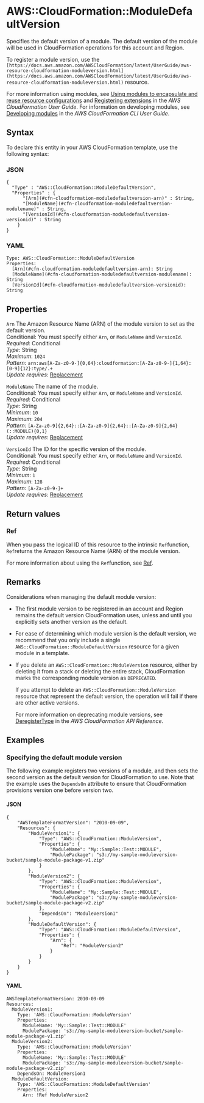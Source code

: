 # AWS::CloudFormation::ModuleDefaultVersion<a name="aws-resource-cloudformation-moduledefaultversion"></a>

Specifies the default version of a module\. The default version of the module will be used in CloudFormation operations for this account and Region\.

To register a module version, use the `[https://docs.aws.amazon.com/AWSCloudFormation/latest/UserGuide/aws-resource-cloudformation-moduleversion.html](https://docs.aws.amazon.com/AWSCloudFormation/latest/UserGuide/aws-resource-cloudformation-moduleversion.html)` resource\.

For more information using modules, see [Using modules to encapsulate and reuse resource configurations](https://docs.aws.amazon.com/AWSCloudFormation/latest/UserGuide/modules.html) and [Registering extensions](https://docs.aws.amazon.com/AWSCloudFormation/latest/UserGuide/registry.html#registry-register) in the *AWS CloudFormation User Guide*\. For information on developing modules, see [Developing modules](https://docs.aws.amazon.com/cloudformation-cli/latest/userguide/modules.html) in the *AWS CloudFormation CLI User Guide*\.

## Syntax<a name="aws-resource-cloudformation-moduledefaultversion-syntax"></a>

To declare this entity in your AWS CloudFormation template, use the following syntax:

### JSON<a name="aws-resource-cloudformation-moduledefaultversion-syntax.json"></a>

```
{
  "Type" : "AWS::CloudFormation::ModuleDefaultVersion",
  "Properties" : {
      "[Arn](#cfn-cloudformation-moduledefaultversion-arn)" : String,
      "[ModuleName](#cfn-cloudformation-moduledefaultversion-modulename)" : String,
      "[VersionId](#cfn-cloudformation-moduledefaultversion-versionid)" : String
    }
}
```

### YAML<a name="aws-resource-cloudformation-moduledefaultversion-syntax.yaml"></a>

```
Type: AWS::CloudFormation::ModuleDefaultVersion
Properties: 
  [Arn](#cfn-cloudformation-moduledefaultversion-arn): String
  [ModuleName](#cfn-cloudformation-moduledefaultversion-modulename): String
  [VersionId](#cfn-cloudformation-moduledefaultversion-versionid): String
```

## Properties<a name="aws-resource-cloudformation-moduledefaultversion-properties"></a>

`Arn`  <a name="cfn-cloudformation-moduledefaultversion-arn"></a>
The Amazon Resource Name \(ARN\) of the module version to set as the default version\.  
Conditional: You must specify either `Arn`, or `ModuleName` and `VersionId`\.  
*Required*: Conditional  
*Type*: String  
*Maximum*: `1024`  
*Pattern*: `arn:aws[A-Za-z0-9-]{0,64}:cloudformation:[A-Za-z0-9-]{1,64}:[0-9]{12}:type/.+`  
*Update requires*: [Replacement](https://docs.aws.amazon.com/AWSCloudFormation/latest/UserGuide/using-cfn-updating-stacks-update-behaviors.html#update-replacement)

`ModuleName`  <a name="cfn-cloudformation-moduledefaultversion-modulename"></a>
The name of the module\.  
Conditional: You must specify either `Arn`, or `ModuleName` and `VersionId`\.  
*Required*: Conditional  
*Type*: String  
*Minimum*: `10`  
*Maximum*: `204`  
*Pattern*: `[A-Za-z0-9]{2,64}::[A-Za-z0-9]{2,64}::[A-Za-z0-9]{2,64}(::MODULE){0,1}`  
*Update requires*: [Replacement](https://docs.aws.amazon.com/AWSCloudFormation/latest/UserGuide/using-cfn-updating-stacks-update-behaviors.html#update-replacement)

`VersionId`  <a name="cfn-cloudformation-moduledefaultversion-versionid"></a>
The ID for the specific version of the module\.  
Conditional: You must specify either `Arn`, or `ModuleName` and `VersionId`\.  
*Required*: Conditional  
*Type*: String  
*Minimum*: `1`  
*Maximum*: `128`  
*Pattern*: `[A-Za-z0-9-]+`  
*Update requires*: [Replacement](https://docs.aws.amazon.com/AWSCloudFormation/latest/UserGuide/using-cfn-updating-stacks-update-behaviors.html#update-replacement)

## Return values<a name="aws-resource-cloudformation-moduledefaultversion-return-values"></a>

### Ref<a name="aws-resource-cloudformation-moduledefaultversion-return-values-ref"></a>

When you pass the logical ID of this resource to the intrinsic `Ref`function, `Ref`returns the Amazon Resource Name \(ARN\) of the module version\.

For more information about using the `Ref`function, see [Ref](https://docs.aws.amazon.com/AWSCloudFormation/latest/UserGuide/intrinsic-function-reference-ref.html)\.

## Remarks<a name="aws-resource-cloudformation-moduledefaultversion--remarks"></a>

Considerations when managing the default module version:
+ The first module version to be registered in an account and Region remains the default version CloudFormation uses, unless and until you explicitly sets another version as the default\.
+ For ease of determining which module version is the default version, we recommend that you only include a single `AWS::CloudFormation::ModuleDefaultVersion` resource for a given module in a template\.
+ If you delete an `AWS::CloudFormation::ModuleVersion` resource, either by deleting it from a stack or deleting the entire stack, CloudFormation marks the corresponding module version as `DEPRECATED`\.

  If you attempt to delete an `AWS::CloudFormation::ModuleVersion` resource that represent the default version, the operation will fail if there are other active versions\.

  For more information on deprecating module versions, see [DeregisterType](https://docs.aws.amazon.com/AWSCloudFormation/latest/APIReference/API_DeregisterType.html) in the *AWS CloudFormation API Reference*\.

## Examples<a name="aws-resource-cloudformation-moduledefaultversion--examples"></a>

### Specifying the default module version<a name="aws-resource-cloudformation-moduledefaultversion--examples--Specifying_the_default_module_version"></a>

The following example registers two versions of a module, and then sets the second version as the default version for CloudFormation to use\. Note that the example uses the `DependsOn` attribute to ensure that CloudFormation provisions version one before version two\.

#### JSON<a name="aws-resource-cloudformation-moduledefaultversion--examples--Specifying_the_default_module_version--json"></a>

```
{
    "AWSTemplateFormatVersion": "2010-09-09",
    "Resources": {
        "ModuleVersion1": {
            "Type": "AWS::CloudFormation::ModuleVersion",
            "Properties": {
                "ModuleName": "My::Sample::Test::MODULE",
                "ModulePackage": "s3://my-sample-moduleversion-bucket/sample-module-package-v1.zip"
            }
        },
        "ModuleVersion2": {
            "Type": "AWS::CloudFormation::ModuleVersion",
            "Properties": {
                "ModuleName": "My::Sample::Test::MODULE",
                "ModulePackage": "s3://my-sample-moduleversion-bucket/sample-module-package-v2.zip"
            },
            "DependsOn": "ModuleVersion1"
        },
        "ModuleDefaultVersion": {
            "Type": "AWS::CloudFormation::ModuleDefaultVersion",
            "Properties": {
                "Arn": {
                    "Ref": "ModuleVersion2"
                }
            }
        }
    }
}
```

#### YAML<a name="aws-resource-cloudformation-moduledefaultversion--examples--Specifying_the_default_module_version--yaml"></a>

```
AWSTemplateFormatVersion: 2010-09-09
Resources:
  ModuleVersion1:
    Type: 'AWS::CloudFormation::ModuleVersion'
    Properties:
      ModuleName: 'My::Sample::Test::MODULE'
      ModulePackage: 's3://my-sample-moduleversion-bucket/sample-module-package-v1.zip'
  ModuleVersion2:
    Type: 'AWS::CloudFormation::ModuleVersion'
    Properties:
      ModuleName: 'My::Sample::Test::MODULE'
      ModulePackage: 's3://my-sample-moduleversion-bucket/sample-module-package-v2.zip'
    DependsOn: ModuleVersion1
  ModuleDefaultVersion:
    Type: 'AWS::CloudFormation::ModuleDefaultVersion'
    Properties:
      Arn: !Ref ModuleVersion2
```